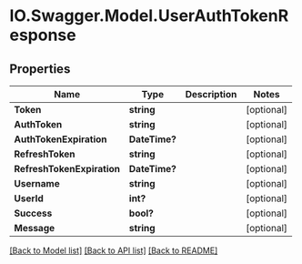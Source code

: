 # IO.Swagger.Model.UserAuthTokenResponse
## Properties

Name | Type | Description | Notes
------------ | ------------- | ------------- | -------------
**Token** | **string** |  | [optional] 
**AuthToken** | **string** |  | [optional] 
**AuthTokenExpiration** | **DateTime?** |  | [optional] 
**RefreshToken** | **string** |  | [optional] 
**RefreshTokenExpiration** | **DateTime?** |  | [optional] 
**Username** | **string** |  | [optional] 
**UserId** | **int?** |  | [optional] 
**Success** | **bool?** |  | [optional] 
**Message** | **string** |  | [optional] 

[[Back to Model list]](../README.md#documentation-for-models) [[Back to API list]](../README.md#documentation-for-api-endpoints) [[Back to README]](../README.md)

